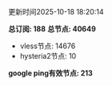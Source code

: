 更新时间2025-10-18 18:20:14

**总订阅: 188**
**总节点: 40649**
- vless节点: 14676
- hysteria2节点: 10

**google ping有效节点: 213**
